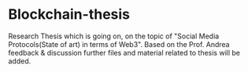 # Blockchain-thesis

Research Thesis which is going on, on the topic of "Social Media Protocols(State of art) in terms of Web3". Based on the Prof. Andrea feedback & discussion further files and material related to thesis will be added.
